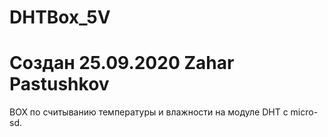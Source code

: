 # DHTBox_5V
# Создан 25.09.2020 Zahar Pastushkov
BOX по считыванию температуры и влажности на модуле DHT с micro-sd.
